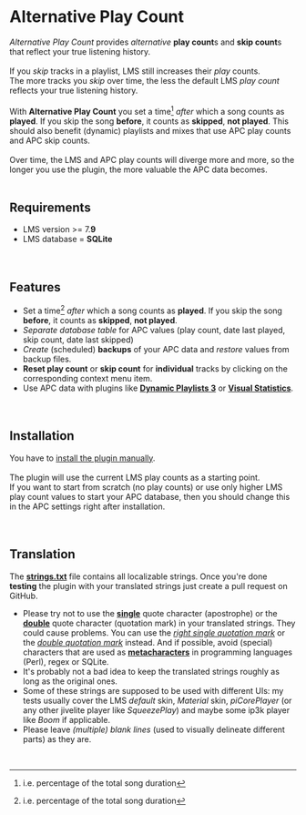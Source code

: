 Alternative Play Count
====

*Alternative Play Count* provides *alternative* **play count**s and **skip count**s that reflect your true listening history.<br><br>
If you *skip* tracks in a playlist, LMS still increases their *play* counts.<br>
The more tracks you *skip* over time, the less the default LMS *play count* reflects your true listening history.<br><br>
With **Alternative Play Count** you set a time[^1] *after* which a song counts as **played**. If you skip the song **before**, it counts as **skipped**, **not played**. This should also benefit (dynamic) playlists and mixes that use APC play counts and APC skip counts.<br><br>
Over time, the LMS and APC play counts will diverge more and more, so the longer you use the plugin, the more valuable the APC data becomes.
<br><br>

## Requirements

- LMS version >= 7.**9**
- LMS database = **SQLite**
<br><br><br>


## Features
- Set a time[^1] *after* which a song counts as **played**. If you skip the song **before**, it counts as **skipped**, **not played**.
- *Separate database table* for APC values (play count, date last played, skip count, date last skipped)
- *Create* (scheduled) **backups** of your APC data and *restore* values from backup files.
- **Reset play count** or **skip count** for **individual** tracks by clicking on the corresponding context menu item.
- Use APC data with plugins like [**Dynamic Playlists 3**](https://github.com/AF-1/lms-dynamicplaylists) or [**Visual Statistics**](https://github.com/AF-1/lms-visualstatistics).
<br><br><br>

[^1]: i.e. percentage of the total song duration

## Installation

You have to [install the plugin manually](https://github.com/AF-1/sobras/wiki/Manual-installation-of-LMS-plugins).<br><br>
The plugin will use the current LMS play counts as a starting point.<br>
If you want to start from scratch (no play counts) or use only higher LMS play count values to start your APC database, then you should change this in the APC settings right after installation.
<br><br><br>


## Translation
The [**strings.txt**](https://github.com/AF-1/lms-alternativeplaycount/blob/main/AlternativePlayCount/strings.txt) file contains all localizable strings. Once you're done **testing** the plugin with your translated strings just create a pull request on GitHub.<br>
* Please try not to use the [**single**](https://www.fileformat.info/info/unicode/char/27/index.htm) quote character (apostrophe) or the [**double**](https://www.fileformat.info/info/unicode/char/0022/index.htm) quote character (quotation mark) in your translated strings. They could cause problems. You can use the [*right single quotation mark*](https://www.fileformat.info/info/unicode/char/2019/index.htm) or the [*double quotation mark*](https://www.fileformat.info/info/unicode/char/201d/index.htm) instead. And if possible, avoid (special) characters that are used as [**metacharacters**](https://en.wikipedia.org/wiki/Metacharacter) in programming languages (Perl), regex or SQLite.
* It's probably not a bad idea to keep the translated strings roughly as long as the original ones.<br>
* Some of these strings are supposed to be used with different UIs: my tests usually cover the LMS *default* skin, *Material* skin, *piCorePlayer* (or any other jivelite player like *SqueezePlay*) and maybe some ip3k player like *Boom* if applicable.
* Please leave *(multiple) blank lines* (used to visually delineate different parts) as they are.
<br>
